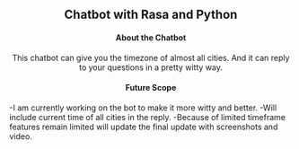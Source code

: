 <h2 align="center">Chatbot with Rasa and Python</h2>
<h4 align="center">About the Chatbot</h4>
<p align="center"> 
This chatbot can give you the timezone of almost all cities. And it can reply to your questions in a pretty witty way. 

</p>
<h4 align="center">Future Scope</h4>
 -I am currently working on the bot to make it more witty and better. 
 -Will include current time of all cities in the reply.
 -Because of limited timeframe features remain limited will update the final update with screenshots and video.

